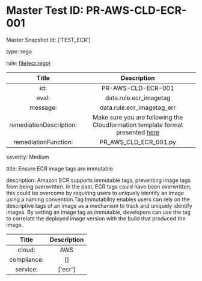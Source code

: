 



# Master Test ID: PR-AWS-CLD-ECR-001


Master Snapshot Id: ['TEST_ECR']

type: rego

rule: [file(ecr.rego)]  
  
  
  
  

|Title|Description|
| :---: | :---: |
|id: |PR-AWS-CLD-ECR-001|
|eval: |data.rule.ecr_imagetag|
|message: |data.rule.ecr_imagetag_err|
|remediationDescription: |Make sure you are following the Cloudformation template format presented <a href='https://docs.aws.amazon.com/AWSCloudFormation/latest/UserGuide/aws-resource-ecr-repository.html#cfn-ecr-repository-imagetagmutability' target='_blank'>here</a>|
|remediationFunction: |PR_AWS_CLD_ECR_001.py|


severity: Medium

title: Ensure ECR image tags are immutable

description: Amazon ECR supports immutable tags, preventing image tags from being overwritten. In the past, ECR tags could have been overwritten, this could be overcome by requiring users to uniquely identify an image using a naming convention.Tag Immutability enables users can rely on the descriptive tags of an image as a mechanism to track and uniquely identify images. By setting an image tag as immutable, developers can use the tag to correlate the deployed image version with the build that produced the image.  
  
  

|Title|Description|
| :---: | :---: |
|cloud: |AWS|
|compliance: |[]|
|service: |['ecr']|



[file(ecr.rego)]: https://github.com/prancer-io/prancer-compliance-test/tree/master/aws/cloud/ecr.rego

